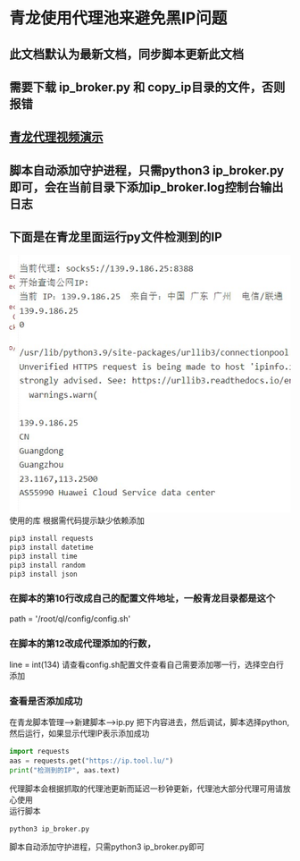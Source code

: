 # 青龙使用代理池来避免黑IP问题
## 此文档默认为最新文档，同步脚本更新此文档
## 需要下载 ip_broker.py 和 copy_ip目录的文件，否则报错
## [青龙代理视频演示](https://youtu.be/zGoirXzPMQk)
## 脚本自动添加守护进程，只需python3 ip_broker.py即可，会在当前目录下添加ip_broker.log控制台输出日志
## 下面是在青龙里面运行py文件检测到的IP
<img src="./img/demo.jpg" alt="">
<br>
使用的库
根据需代码提示缺少依赖添加

```
pip3 install requests
pip3 install datetime
pip3 install time
pip3 install random
pip3 install json
```

### 在脚本的第10行改成自己的配置文件地址，一般青龙目录都是这个
path = '/root/ql/config/config.sh'
### 在脚本的第12改成代理添加的行数，
line = int(134)
请查看config.sh配置文件查看自己需要添加哪一行，选择空白行添加

### 查看是否添加成功
在青龙脚本管理-->新建脚本-->ip.py
把下内容进去，然后调试，脚本选择python,然后运行，如果显示代理IP表示添加成功

```python
import requests
aas = requests.get("https://ip.tool.lu/")
print("检测到的IP", aas.text)
```

代理脚本会根据抓取的代理池更新而延迟一秒钟更新，代理池大部分代理可用请放心使用
<br>
运行脚本
```
python3 ip_broker.py
```
脚本自动添加守护进程，只需python3 ip_broker.py即可


